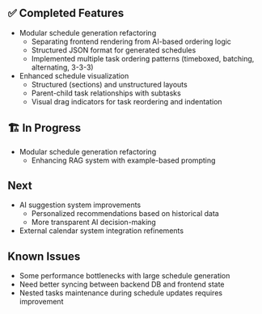 ## ✅ Completed Features
- Modular schedule generation refactoring
  - Separating frontend rendering from AI-based ordering logic
  - Structured JSON format for generated schedules
  - Implemented multiple task ordering patterns (timeboxed, batching, alternating, 3-3-3)
- Enhanced schedule visualization
  - Structured (sections) and unstructured layouts
  - Parent-child task relationships with subtasks
  - Visual drag indicators for task reordering and indentation

## 🏗️ In Progress
- Modular schedule generation refactoring
  - Enhancing RAG system with example-based prompting

## Next
- AI suggestion system improvements
  - Personalized recommendations based on historical data
  - More transparent AI decision-making
- External calendar system integration refinements

## Known Issues
- Some performance bottlenecks with large schedule generation
- Need better syncing between backend DB and frontend state
- Nested tasks maintenance during schedule updates requires improvement